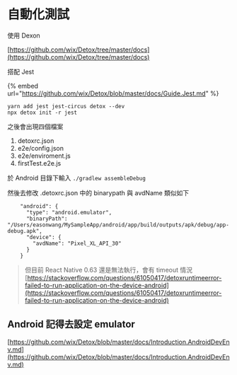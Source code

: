 # 自動化測試

使用 Dexon

[https://github.com/wix/Detox/tree/master/docs](https://github.com/wix/Detox/tree/master/docs)

搭配 Jest

{% embed url="https://github.com/wix/Detox/blob/master/docs/Guide.Jest.md" %}

```text
yarn add jest jest-circus detox --dev
npx detox init -r jest
```

之後會出現四個檔案

1. detoxrc.json
2. e2e/config.json
3. e2e/enviroment.js
4. firstTest.e2e.js

於 Android 目錄下輸入 `./gradlew assembleDebug`

然後去修改 .detoxrc.json 中的 binarypath 與 avdName 類似如下

```text
    "android": {
      "type": "android.emulator",
      "binaryPath": "/Users/easonwang/MySampleApp/android/app/build/outputs/apk/debug/app-debug.apk",
      "device": {
        "avdName": "Pixel_XL_API_30"
      }
    }
```

> 但目前 React Native 0.63 還是無法執行，會有 timeout 情況  
> [https://stackoverflow.com/questions/61050417/detoxruntimeerror-failed-to-run-application-on-the-device-android](https://stackoverflow.com/questions/61050417/detoxruntimeerror-failed-to-run-application-on-the-device-android)

## Android 記得去設定 emulator

[https://github.com/wix/Detox/blob/master/docs/Introduction.AndroidDevEnv.md](https://github.com/wix/Detox/blob/master/docs/Introduction.AndroidDevEnv.md)

